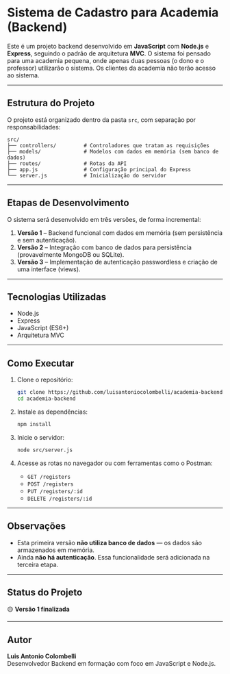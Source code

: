 
# Sistema de Cadastro para Academia (Backend)

Este é um projeto backend desenvolvido em **JavaScript** com **Node.js** e **Express**, seguindo o padrão de arquitetura **MVC**. O sistema foi pensado para uma academia pequena, onde apenas duas pessoas (o dono e o professor) utilizarão o sistema. Os clientes da academia não terão acesso ao sistema.

---

## Estrutura do Projeto

O projeto está organizado dentro da pasta `src`, com separação por responsabilidades:

```
src/
├── controllers/         # Controladores que tratam as requisições
├── models/              # Modelos com dados em memória (sem banco de dados)
├── routes/              # Rotas da API
├── app.js               # Configuração principal do Express
└── server.js            # Inicialização do servidor
```

---

## Etapas de Desenvolvimento

O sistema será desenvolvido em três versões, de forma incremental:

1. **Versão 1** – Backend funcional com dados em memória (sem persistência e sem autenticação).
2. **Versão 2** – Integração com banco de dados para persistência (provavelmente MongoDB ou SQLite).
3. **Versão 3** – Implementação de autenticação passwordless e criação de uma interface (views).

---

## Tecnologias Utilizadas

- Node.js
- Express
- JavaScript (ES6+)
- Arquitetura MVC

---

## Como Executar

1. Clone o repositório:
   ```bash
   git clone https://github.com/luisantoniocolombelli/academia-backend.git
   cd academia-backend
   ```

2. Instale as dependências:
   ```bash
   npm install
   ```

3. Inicie o servidor:
   ```bash
   node src/server.js
   ```

4. Acesse as rotas no navegador ou com ferramentas como o Postman:
   - `GET /registers`
   - `POST /registers`
   - `PUT /registers/:id`
   - `DELETE /registers/:id`

---

## Observações

- Esta primeira versão **não utiliza banco de dados** — os dados são armazenados em memória.
- Ainda **não há autenticação**. Essa funcionalidade será adicionada na terceira etapa.

---

## Status do Projeto

🟡 **Versão 1 finalizada**

---

## Autor

**Luis Antonio Colombelli**  
Desenvolvedor Backend em formação com foco em JavaScript e Node.js.
